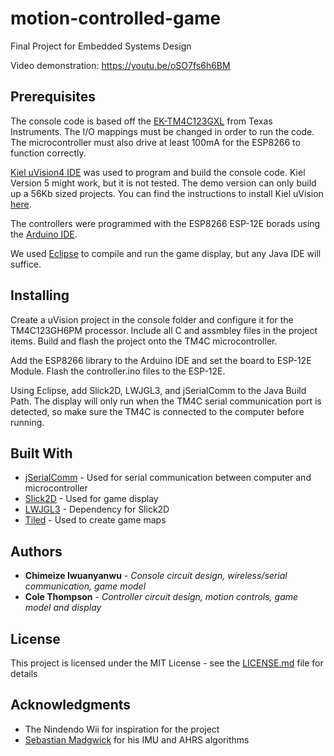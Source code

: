 # motion-controlled-game

Final Project for Embedded Systems Design

Video demonstration: https://youtu.be/oSO7fs6h6BM

## Prerequisites

The console code is based off the [EK-TM4C123GXL](http://www.ti.com/tool/EK-TM4C123GXL) from Texas Instruments. The I/O mappings must be changed in order to run the code. The microcontroller must also drive at least 100mA for the ESP8266 to function correctly.

[Kiel uVision4 IDE](https://www.keil.com/demo/eval/armv4.htm) was used to program and build the console code. Kiel Version 5 might work, but it is not tested. The demo version can only build up a 56Kb sized projects. You can find the instructions to install Kiel uVision [here](http://users.ece.utexas.edu/~valvano/EE445L/downloads.htm).

The controllers were programmed with the ESP8266 ESP-12E borads using the [Arduino IDE](https://www.arduino.cc/).

We used [Eclipse](https://www.eclipse.org/) to compile and run the game display, but any Java IDE will suffice.

## Installing

Create a uVision project in the console folder and configure it for the TM4C123GH6PM processor. Include all C and assmbley files in the project items. Build and flash the project onto the TM4C microcontroller.

Add the ESP8266 library to the Arduino IDE and set the board to ESP-12E Module. Flash the controller.ino files to the ESP-12E.

Using Eclipse, add Slick2D, LWJGL3, and jSerialComm to the Java Build Path. The display will only run when the TM4C serial communication port is detected, so make sure the TM4C is connected to the computer before running.

## Built With

* [jSerialComm](https://github.com/Fazecast/jSerialComm) - Used for serial communication between computer and microcontroller
* [Slick2D](http://slick.ninjacave.com/) - Used for game display
* [LWJGL3](https://www.lwjgl.org/) - Dependency for Slick2D
* [Tiled](https://www.mapeditor.org/) - Used to create game maps

## Authors

* **Chimeize Iwuanyanwu** - *Console circuit design, wireless/serial communication, game model*
* **Cole Thompson** - *Controller circuit design, motion controls, game model and display* 


## License

This project is licensed under the MIT License - see the [LICENSE.md](LICENSE.md) file for details

## Acknowledgments

* The Nindendo Wii for inspiration for the project
* [Sebastian Madgwick](http://x-io.co.uk/open-source-imu-and-ahrs-algorithms/) for his IMU and AHRS algorithms

